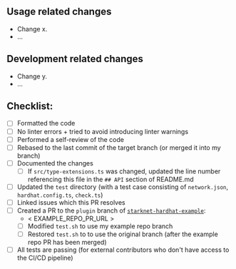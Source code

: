 ## Usage related changes

<!-- How the changes from this PR affect users. -->

-   Change x.
-   ...

## Development related changes

<!-- How these changes affect the developers of this project - e.g. changes in testing or CI/CD. -->

-   Change y.
-   ...

## Checklist:

-   [ ] Formatted the code
-   [ ] No linter errors + tried to avoid introducing linter warnings
-   [ ] Performed a self-review of the code
-   [ ] Rebased to the last commit of the target branch (or merged it into my branch)
-   [ ] Documented the changes
    -   [ ] If `src/type-extensions.ts` was changed, updated the line number referencing this file in the `## API` section of README.md
-   [ ] Updated the `test` directory (with a test case consisting of `network.json`, `hardhat.config.ts`, `check.ts`)
-   [ ] Linked issues which this PR resolves
-   [ ] Created a PR to the `plugin` branch of [`starknet-hardhat-example`](https://github.com/Shard-Labs/starknet-hardhat-example):
    -   < EXAMPLE_REPO_PR_URL > <!-- paste here if applicable -->
    -   [ ] Modified `test.sh` to use my example repo branch
    -   [ ] Restored `test.sh` to to use the original branch (after the example repo PR has been merged)
-   [ ] All tests are passing (for external contributors who don't have access to the CI/CD pipeline)

